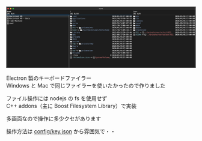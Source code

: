 ![](docs/img/app.png)

Electron 製のキーボードファイラー  
Windows と Mac で同じファイラーを使いたかったので作りました

ファイル操作には nodejs の fs を使用せず  
C++ addons（主に Boost Filesystem Library）で実装

多画面なので操作に多少クセがあります

操作方法は [config/key.json](config/key.json) から雰囲気で・・
